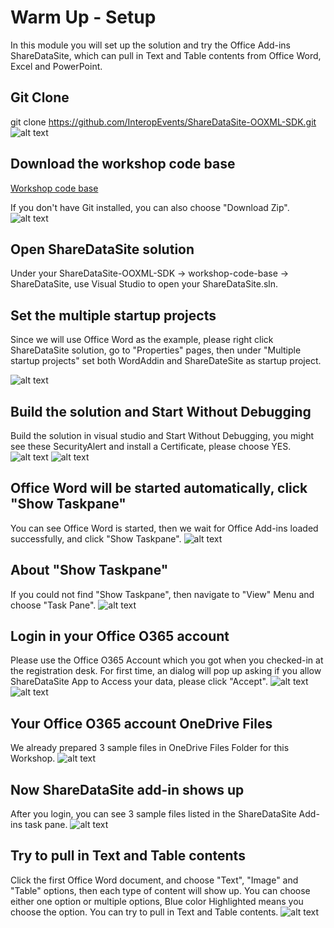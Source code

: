 # Warm Up - Setup
In this module you will set up the solution and try the Office Add-ins ShareDataSite, which can pull in Text and Table contents from Office Word, Excel and PowerPoint. 


## Git Clone
git clone https://github.com/InteropEvents/ShareDataSite-OOXML-SDK.git
![alt text](imgs/gitclone.PNG "git clone")

## Download the workshop code base
[Workshop code base](https://github.com/InteropEvents/ShareDataSite-OOXML-SDK/tree/master/workshop-code-base)

If you don't have Git installed, you can also choose "Download Zip".
![alt text](imgs/DownloadZip.PNG "Download Zip")

## Open ShareDataSite solution
Under your ShareDataSite-OOXML-SDK -> workshop-code-base -> ShareDataSite, use Visual Studio to open your ShareDataSite.sln.


## Set the multiple startup projects
Since we will use Office Word as the example, please right click ShareDataSite solution, go to "Properties" pages, then under "Multiple startup projects" set both WordAddin and ShareDateSite as startup project.

![alt text](imgs/STARTUP.PNG "StartUp project")

## Build the solution and Start Without Debugging
Build the solution in visual studio and Start Without Debugging, you might see these SecurityAlert and install a Certificate, please choose YES.
![alt text](imgs/SecurityAlert.PNG "Security Alert")
![alt text](imgs/YesCertificate.PNG "Yes Certificate")

## Office Word will be started automatically, click "Show Taskpane"
You can see Office Word is started, then we wait for Office Add-ins loaded successfully, and click "Show Taskpane".
![alt text](imgs/ShowTaskpane.PNG "Show Taskpane")


## About "Show Taskpane"
If you could not find "Show Taskpane", then navigate to "View" Menu and choose "Task Pane".
![alt text](imgs/ShowTaskPaneOldversion.PNG "Show Taskpane old version")


## Login in your Office O365 account
Please use the Office O365 Account which you got when you checked-in at the registration desk. For first time, an dialog will pop up asking if you allow ShareDataSite App to Access your data, please click "Accept".
![alt text](imgs/SignIn.PNG "Sign in to your account")
![alt text](imgs/ACCEPT.PNG "ACCEPT")


## Your Office O365 account OneDrive Files
We already prepared 3 sample files in OneDrive Files Folder for this Workshop. 
![alt text](imgs/OneDriveFolder.PNG "OneDrive Folder")


## Now ShareDataSite add-in shows up
After you login, you can see 3 sample files listed in the ShareDataSite Add-ins task pane.
![alt text](imgs/FileListInAddIn.PNG "File List in Add-in")


## Try to pull in Text and Table contents
Click the first Office Word document, and choose "Text", "Image" and "Table" options, then each type of content will show up. You can choose either one option or multiple options, Blue color Highlighted means you choose the option. You can try to pull in Text and Table contents. 
![alt text](imgs/TextAndTableContent.PNG "Text and Table content")


